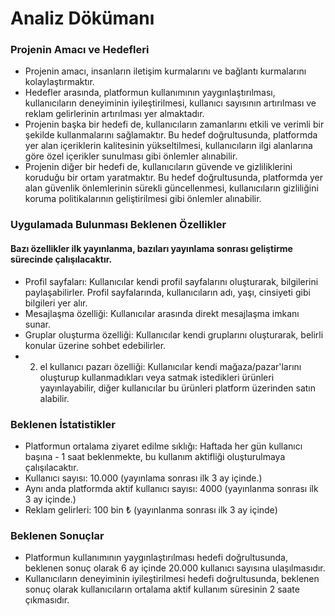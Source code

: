 # Analiz Dökümanı

### Projenin Amacı ve Hedefleri

- Projenin amacı, insanların iletişim kurmalarını ve bağlantı kurmalarını kolaylaştırmaktır.
- Hedefler arasında, platformun kullanımının yaygınlaştırılması, kullanıcıların deneyiminin iyileştirilmesi, kullanıcı sayısının artırılması ve reklam gelirlerinin artırılması yer almaktadır.
- Projenin başka bir hedefi de, kullanıcıların zamanlarını etkili ve verimli bir şekilde kullanmalarını sağlamaktır. Bu hedef doğrultusunda, platformda yer alan içeriklerin kalitesinin yükseltilmesi, kullanıcıların ilgi alanlarına göre özel içerikler sunulması gibi önlemler alınabilir.
- Projenin diğer bir hedefi de, kullanıcıların güvende ve gizliliklerini koruduğu bir ortam yaratmaktır. Bu hedef doğrultusunda, platformda yer alan güvenlik önlemlerinin sürekli güncellenmesi, kullanıcıların gizliliğini koruma politikalarının geliştirilmesi gibi önlemler alınabilir.

### Uygulamada Bulunması Beklenen Özellikler
#### Bazı özellikler ilk yayınlanma, bazıları yayınlama sonrası geliştirme sürecinde çalışılacaktır.
- Profil sayfaları: Kullanıcılar kendi profil sayfalarını oluşturarak, bilgilerini paylaşabilirler. Profil sayfalarında, kullanıcıların adı, yaşı, cinsiyeti gibi bilgileri yer alır.
- Mesajlaşma özelliği: Kullanıcılar arasında direkt mesajlaşma imkanı sunar.
- Gruplar oluşturma özelliği: Kullanıcılar kendi gruplarını oluşturarak, belirli konular üzerine sohbet edebilirler.
- 2. el kullanıcı pazarı özelliği: Kullanıcılar kendi mağaza/pazar'larını oluşturup kullanmadıkları veya satmak istedikleri ürünleri yayınlayabilir, diğer kullanıcılar bu ürünleri platform üzerinden satın alabilir.

### Beklenen İstatistikler

- Platformun ortalama ziyaret edilme sıklığı: Haftada her gün kullanıcı başına - 1 saat beklenmekte, bu kullanım aktifliği oluşturulmaya çalışılacaktır.
- Kullanıcı sayısı: 10.000 (yayınlama sonrası ilk 3 ay içinde.)
- Aynı anda platformda aktif kullanıcı sayısı: 4000 (yayınlanma sonrası ilk 3 ay içinde.)
- Reklam gelirleri: 100 bin ₺ (yayınlanma sonrası ilk 3 ay içinde)

### Beklenen Sonuçlar

- Platformun kullanımının yaygınlaştırılması hedefi doğrultusunda, beklenen sonuç olarak 6 ay içinde 20.000 kullanıcı sayısına ulaşılmasıdır.
- Kullanıcıların deneyiminin iyileştirilmesi hedefi doğrultusunda, beklenen sonuç olarak kullanıcıların ortalama aktif kullanım süresinin 2 saate çıkmasıdır.
